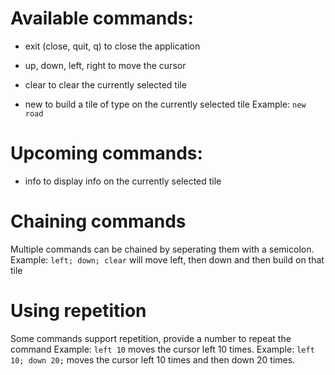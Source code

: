 # Available commands:
- exit (close, quit, q)
    to close the application

- up, down, left, right
    to move the cursor

- clear
    to clear the currently selected tile

- new <type>
    to build a tile of type <type> on the currently selected tile
    Example: `new road`

# Upcoming commands:
- info
    to display info on the currently selected tile

# Chaining commands
Multiple commands can be chained by seperating them with a semicolon.
Example: `left; down; clear` will move left, then down and then build on that tile

# Using repetition
Some commands support repetition, provide a number to repeat the command
Example: `left 10` moves the cursor left 10 times.
Example: `left 10; down 20;` moves the cursor left 10 times and then down 20 times.
